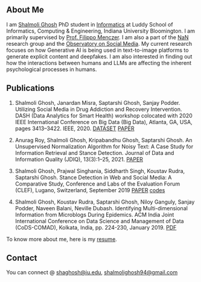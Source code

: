 ## About Me
I am [Shalmoli Ghosh](in.linkedin.com/in/shalmoli-ghosh-1a81749b) PhD student in [Informatics](https://informatics.indiana.edu/) at Luddy School of Informatics, Computing & Engineering, Indiana University Bloomington. I am primarily supervised by [Prof. Filippo Menczer](https://cnets.indiana.edu/fil). I am also a part of the [NaN](https://cnets.indiana.edu/groups/nan) research group and the [Observatory on Social Media](https://osome.iu.edu/). My current research focuses on how Generative AI is being used in text-to-image platforms to generate explicit content and deepfakes. I am also interested in finding out how the interactions between humans and LLMs are affecting the inherent psychological processes in humans. 

## Publications
1. Shalmoli Ghosh, Janardan Misra, Saptarshi Ghosh, Sanjay Podder. Utilizing Social Media in Drug Addiction and Recovery Intervention. DASH
(Data Analytics for Smart Health) workshop colocated with 2020 IEEE International Conference on Big Data (Big Data), Atlanta, GA, USA, pages
3413–3422. IEEE, 2020. [DATASET](https://zenodo.org/records/4278895##.X7UgeWgzaUl) [PAPER](https://www.computer.org/csdl/proceedings-article/big-data/2020/09378092/1s647zmDSrm)

2. Anurag Roy, Shalmoli Ghosh, Kripabandhu Ghosh, Saptarshi Ghosh. An Unsupervised Normalization Algorithm for Noisy Text: A Case Study
for Information Retrieval and Stance Detection. Journal of Data and Information Quality (JDIQ), 13(3):1–25, 2021. [PAPER](https://dl.acm.org/doi/10.1145/3418036)

3. Shalmoli Ghosh, Prajwal Singhania, Siddharth Singh, Koustav Rudra, Saptarshi Ghosh. Stance Detection in Web and Social Media: A Comparative Study, Conference and Labs of the Evaluation Forum (CLEF), Lugano, Switzerland, September 2019 [PAPER](https://link.springer.com/chapter/10.1007/978-3-030-28577-7_4) [codes](https://github.com/prajwal1210/BTP-Codes)

4. Shalmoli Ghosh, Koustav Rudra, Saptarshi Ghosh, Niloy Ganguly, Sanjay Podder, Naveen Balani, Neville Dubash. Identifying Multi-dimensional Information from Microblogs During Epidemics. ACM India Joint International Conference on Data Science and Management of Data (CoDS-COMAD), Kolkata, India, pp. 224-230, January 2019. [PDF](https://drive.google.com/file/d/1g8QyHZHzxXs54b8me6zgaGVrEAGLIADC/view)

To know more about me, here is my [resume](https://indiana-my.sharepoint.com/:b:/g/personal/shaghosh_iu_edu/ETuqluJgLSZNgxfc_8DNU34BlhLYViB5xzotnA2Qi-USYQ?e=btuetB).

## Contact
You can connect @ shaghosh@iu.edu, shalmolighosh94@gmail.com

